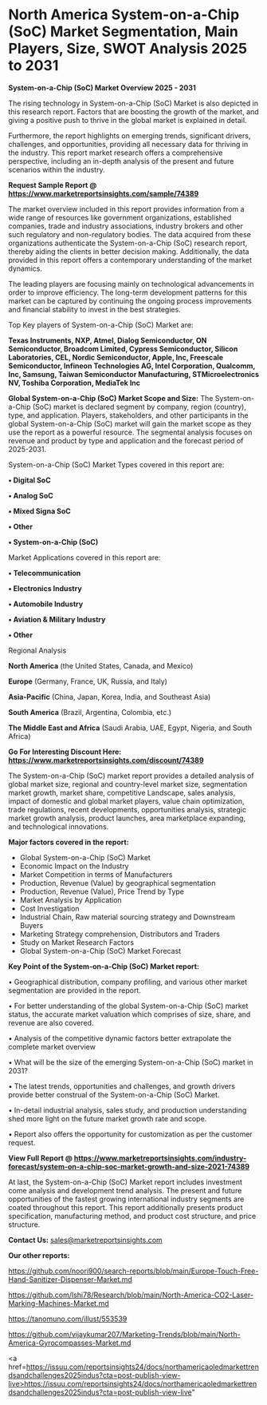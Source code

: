 # North America System-on-a-Chip (SoC) Market Segmentation, Main Players, Size, SWOT Analysis 2025 to 2031

<Strong> System-on-a-Chip (SoC) Market Overview 2025 - 2031</strong>

The rising technology in System-on-a-Chip (SoC) Market is also depicted in this research report. Factors that are boosting the growth of the market, and giving a positive push to thrive in the global market is explained in detail.

Furthermore, the report highlights on emerging trends, significant drivers, challenges, and opportunities, providing all necessary data for thriving in the industry. This report market research offers a comprehensive perspective, including an in-depth analysis of the present and future scenarios within the industry.

<strong>Request Sample Report @ <a href=https://www.marketreportsinsights.com/sample/74389>https://www.marketreportsinsights.com/sample/74389</a></strong>

The market overview included in this report provides information from a wide range of resources like government organizations, established companies, trade and industry associations, industry brokers and other such regulatory and non-regulatory bodies. The data acquired from these organizations authenticate the System-on-a-Chip (SoC) research report, thereby aiding the clients in better decision making. Additionally, the data provided in this report offers a contemporary understanding of the market dynamics.

The leading players are focusing mainly on technological advancements in order to improve efficiency. The long-term development patterns for this market can be captured by continuing the ongoing process improvements and financial stability to invest in the best strategies.

Top Key players of System-on-a-Chip (SoC) Market are:

<strong>Texas Instruments, NXP, Atmel, Dialog Semiconductor, ON Semiconductor, Broadcom Limited, Cypress Semiconductor, Silicon Laboratories, CEL, Nordic Semiconductor, Apple, Inc, Freescale Semiconductor, Infineon Technologies AG, Intel Corporation, Qualcomm, Inc, Samsung, Taiwan Semiconductor Manufacturing, STMicroelectronics NV, Toshiba Corporation, MediaTek Inc</strong>

<strong><b>Global System-on-a-Chip (SoC) Market Scope and Size:</b></strong>
The System-on-a-Chip (SoC) market is declared segment by company, region (country), type, and application. Players, stakeholders, and other participants in the global System-on-a-Chip (SoC) market will gain the market scope as they use the report as a powerful resource. The segmental analysis focuses on revenue and product by type and application and the forecast period of 2025-2031.

System-on-a-Chip (SoC) Market Types covered in this report are:

<strong>• Digital SoC

• Analog SoC

• Mixed Signa SoC

• Other

• System-on-a-Chip (SoC)</strong>

Market Applications covered in this report are:

<strong>• Telecommunication

• Electronics Industry

• Automobile Industry

• Aviation & Military Industry

• Other</strong> 

Regional Analysis

<strong>North America</strong> (the United States, Canada, and Mexico)

<strong>Europe</strong> (Germany, France, UK, Russia, and Italy)

<strong>Asia-Pacific</strong> (China, Japan, Korea, India, and Southeast Asia)

<strong>South America</strong> (Brazil, Argentina, Colombia, etc.)

<strong>The Middle East and Africa</strong> (Saudi Arabia, UAE, Egypt, Nigeria, and South Africa)

<strong>Go For Interesting Discount Here: <a href=https://www.marketreportsinsights.com/discount/74389>https://www.marketreportsinsights.com/discount/74389</a></strong>

The System-on-a-Chip (SoC) market report provides a detailed analysis of global market size, regional and country-level market size, segmentation market growth, market share, competitive Landscape, sales analysis, impact of domestic and global market players, value chain optimization, trade regulations, recent developments, opportunities analysis, strategic market growth analysis, product launches, area marketplace expanding, and technological innovations.

<strong><b>Major factors covered in the report:</b></strong>
<ul>
  <li>Global System-on-a-Chip (SoC) Market </li>
  <li>Economic Impact on the Industry</li>
  <li>Market Competition in terms of Manufacturers</li>
  <li>Production, Revenue (Value) by geographical segmentation</li>
  <li>Production, Revenue (Value), Price Trend by Type</li>
  <li>Market Analysis by Application</li>
  <li>Cost Investigation</li>
  <li>Industrial Chain, Raw material sourcing strategy and Downstream Buyers</li>
  <li>Marketing Strategy comprehension, Distributors and Traders</li>
  <li>Study on Market Research Factors</li>
  <li>Global System-on-a-Chip (SoC) Market Forecast</li>
</ul>

<strong><b>Key Point of the System-on-a-Chip (SoC) Market report:</b></strong>

• Geographical distribution, company profiling, and various other market segmentation are provided in the report.

• For better understanding of the global System-on-a-Chip (SoC) market status, the accurate market valuation which comprises of size, share, and revenue are also covered.

• Analysis of the competitive dynamic factors better extrapolate the complete market overview

• What will be the size of the emerging System-on-a-Chip (SoC) market in 2031?

• The latest trends, opportunities and challenges, and growth drivers provide better construal of the System-on-a-Chip (SoC) Market.

• In-detail industrial analysis, sales study, and production understanding shed more light on the future market growth rate and scope.

• Report also offers the opportunity for customization as per the customer request.

<strong><b>View Full Report @ <a href=https://www.marketreportsinsights.com/industry-forecast/system-on-a-chip-soc-market-growth-and-size-2021-74389>https://www.marketreportsinsights.com/industry-forecast/system-on-a-chip-soc-market-growth-and-size-2021-74389</a></b></strong>


At last, the System-on-a-Chip (SoC) Market report includes investment come analysis and development trend analysis. The present and future opportunities of the fastest growing international industry segments are coated throughout this report. This report additionally presents product specification, manufacturing method, and product cost structure, and price structure.

<strong>Contact Us:</strong>
sales@marketreportsinsights.com

<strong>Our other reports:</strong>

<a href=https://github.com/noori900/search-reports/blob/main/Europe-Touch-Free-Hand-Sanitizer-Dispenser-Market.md>https://github.com/noori900/search-reports/blob/main/Europe-Touch-Free-Hand-Sanitizer-Dispenser-Market.md</a>

<a href=https://github.com/Ishi78/Research/blob/main/North-America-CO2-Laser-Marking-Machines-Market.md>https://github.com/Ishi78/Research/blob/main/North-America-CO2-Laser-Marking-Machines-Market.md</a>

<a href=https://tanomuno.com/illust/553539>https://tanomuno.com/illust/553539</a>

<a href=https://github.com/vijaykumar207/Marketing-Trends/blob/main/North-America-Gyrocompasses-Market.md>https://github.com/vijaykumar207/Marketing-Trends/blob/main/North-America-Gyrocompasses-Market.md</a>

<a href=https://issuu.com/reportsinsights24/docs/northamericaoledmarkettrendsandchallenges2025indus?cta=post-publish-view-live>https://issuu.com/reportsinsights24/docs/northamericaoledmarkettrendsandchallenges2025indus?cta=post-publish-view-live</a>"

